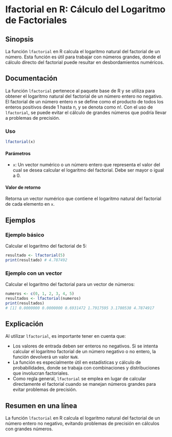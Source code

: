 <!--
Meta Description: # lfactorial en R: Cálculo del Logaritmo de Factoriales ## Sinopsis La función `lfactorial` en R calcula el logaritmo natural del factorial de un núme...
Meta Keywords: factorial, lfactorial, del, logaritmo, función
-->

# lfactorial en R: Cálculo del Logaritmo de Factoriales

## Sinopsis
La función `lfactorial` en R calcula el logaritmo natural del factorial de un número. Esta función es útil para trabajar con números grandes, donde el cálculo directo del factorial puede resultar en desbordamientos numéricos.

## Documentación
La función `lfactorial` pertenece al paquete base de R y se utiliza para obtener el logaritmo natural del factorial de un número entero no negativo. El factorial de un número entero n se define como el producto de todos los enteros positivos desde 1 hasta n, y se denota como n!. Con el uso de `lfactorial`, se puede evitar el cálculo de grandes números que podría llevar a problemas de precisión.

### Uso
```R
lfactorial(x)
```

#### Parámetros
- `x`: Un vector numérico o un número entero que representa el valor del cual se desea calcular el logaritmo del factorial. Debe ser mayor o igual a 0.

#### Valor de retorno
Retorna un vector numérico que contiene el logaritmo natural del factorial de cada elemento en `x`.

## Ejemplos
### Ejemplo básico
Calcular el logaritmo del factorial de 5:
```R
resultado <- lfactorial(5)
print(resultado) # 4.787492
```

### Ejemplo con un vector
Calcular el logaritmo del factorial para un vector de números:
```R
numeros <- c(0, 1, 2, 3, 4, 5)
resultados <- lfactorial(numeros)
print(resultados) 
# [1] 0.0000000 0.0000000 0.6931472 1.7917595 3.1780538 4.7874917
```

## Explicación
Al utilizar `lfactorial`, es importante tener en cuenta que:
- Los valores de entrada deben ser enteros no negativos. Si se intenta calcular el logaritmo factorial de un número negativo o no entero, la función devolverá un valor `NaN`.
- La función es especialmente útil en estadísticas y cálculo de probabilidades, donde se trabaja con combinaciones y distribuciones que involucran factoriales.
- Como regla general, `lfactorial` se emplea en lugar de calcular directamente el factorial cuando se manejan números grandes para evitar problemas de precisión.

## Resumen en una línea
La función `lfactorial` en R calcula el logaritmo natural del factorial de un número entero no negativo, evitando problemas de precisión en cálculos con grandes números.